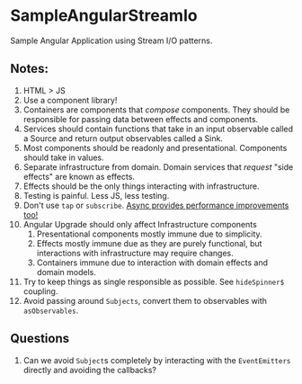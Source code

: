 # SampleAngularStreamIo

Sample Angular Application using Stream I/O patterns.

## Notes:

1. HTML > JS
1. Use a component library!
1. Containers are components that *compose* components. They should be responsible for passing data between effects and components.
1. Services should contain functions that take in an input observable called a Source and return output observables called a Sink.
1. Most components should be readonly and presentational. Components should take in values.
1. Separate infrastructure from domain. Domain services that *request* "side effects" are known as effects.
1. Effects should be the only things interacting with infrastructure.
1. Testing is painful. Less JS, less testing.
1. Don't use `tap` or `subscribe`. [Async provides performance improvements too!](https://blog.angularindepth.com/angular-question-rxjs-subscribe-vs-async-pipe-in-component-templates-c956c8c0c794)
1. Angular Upgrade should only affect Infrastructure components
   1. Presentational components mostly immune due to simplicity.
   1. Effects mostly immune due as they are purely functional, but interactions with infrastructure may require changes.
   1. Containers immune due to interaction with domain effects and domain models.
1. Try to keep things as single responsible as possible. See `hideSpinner$` coupling.
1. Avoid passing around `Subjects`, convert them to observables with `asObservables`.

## Questions

1. Can we avoid `Subject`s completely by interacting with the `EventEmitters` directly and avoiding the callbacks?
